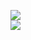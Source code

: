 [![](https://img.shields.io/badge/Made%20With-Github%20Spray-lightgrey.svg?style=for-the-badge&logo=github)](https://github.com/Annihil/github-spray#25908)  
[![](https://i.imgur.com/2DrTn0Z.gif)](https://github.com/Annihil/github-spray)
